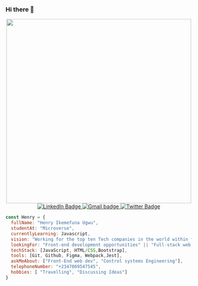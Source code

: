 ### Hi there 👋



<div id="header" align="center">
  <img src="https://media.giphy.com/media/26tn33aiTi1jkl6H6/giphy.gif" width="500"/>
</div>
<div id="badges" align="center">
  <a href="https://www.linkedin.com/in/henry-ikemefuna-ugwu-3a2613100/">
    <img src="https://img.shields.io/badge/LinkedIn-blue?style=for-the-badge&logo=linkedin&logoColor=white" alt="LinkedIn Badge"/>
  </a>
  <a href="https://mail.google.com/mail/u/0/?tab=rm&ogbl#inbox?compose=new">
    <img src="https://img.shields.io/badge/Gmail-red?style=for-the-badge&logo=Gmail&logoColor=red" alt="Gmail badge"/>
  </a>
  <a href="https://twitter.com/henryikemefuna">
    <img src="https://img.shields.io/badge/Twitter-blue?style=for-the-badge&logo=twitter&logoColor=white" alt="Twitter Badge"/>
  </a>
</div>
<!-- <div align="center">
   <img src="https://komarev.com/ghpvc/?username=Sammy3000&style=flat-square&color=blue" alt=""/>
  <h1>
  hey there
  <img src="https://media.giphy.com/media/hvRJCLFzcasrR4ia7z/giphy.gif" width="30px"/>
</h1>
 </div> -->


```javascript
const Henry = {
  fullName: "Henry Ikemefuna Ugwu",
  studentAt: "Microverse",
  currentlyLearning: Javascript,
  vision: "Working for the top ten Tech companies in the world within first 5years of my career",
  lookingFor: "Front-end development opportunities" || "Full-stack web developement",
  techStack: [JavaScript, HTML/CSS,Bootstrap],
  tools: [Git, Github, Figma, Webpack,Jest],
  askMeAbout: ["Front-End web dev", "Control systems Engineering"],
  telephoneNumber: "+2347069547545",
  hobbies: [ "Travelling", "Discussing Ideas"]
}
```